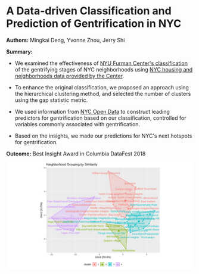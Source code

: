 # A Data-driven Classification and Prediction of Gentrification in NYC

**Authors:** Mingkai Deng, Yvonne Zhou, Jerry Shi

**Summary:** 

- We examined the effectiveness of [NYU Furman Center's classification](http://furmancenter.org/thestoop/entry/new-report-analyzes-new-york-citys-gentrifying-neighborhoods-and-finds-dram) of the gentrifying stages of NYC neighborhoods using [NYC housing and neighborhoods data provided by the Center](http://app.coredata.nyc). 

- To enhance the original classification, we proposed an approach using the hierarchical clustering method, and selected the number of clusters using the gap statistic metric. 

- We used information from [NYC Open Data](https://opendata.cityofnewyork.us) to construct leading predictors for gentrification based on our classification, controlled for variables commonly associated with gentrification. 

- Based on the insights, we made our predictions for NYC's next hotspots for gentrification. 

**Outcome:** Best Insight Award in Columbia DataFest 2018

![alt text](https://github.com/mingkaid/nyc-gentrification/blob/master/outputs/area-cluster-plot.png?raw=true "Neighborhood Cluster Plot")
